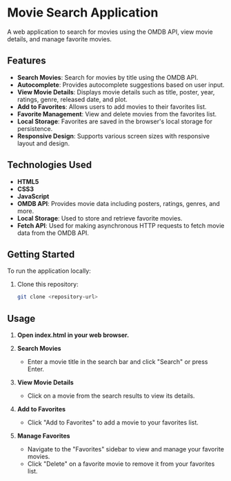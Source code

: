 # Movie Search Application

A web application to search for movies using the OMDB API, view movie details, and manage favorite movies.

## Features

- **Search Movies**: Search for movies by title using the OMDB API.
- **Autocomplete**: Provides autocomplete suggestions based on user input.
- **View Movie Details**: Displays movie details such as title, poster, year, ratings, genre, released date, and plot.
- **Add to Favorites**: Allows users to add movies to their favorites list.
- **Favorite Management**: View and delete movies from the favorites list.
- **Local Storage**: Favorites are saved in the browser's local storage for persistence.
- **Responsive Design**: Supports various screen sizes with responsive layout and design.

## Technologies Used

- **HTML5**
- **CSS3**
- **JavaScript**
- **OMDB API**: Provides movie data including posters, ratings, genres, and more.
- **Local Storage**: Used to store and retrieve favorite movies.
- **Fetch API**: Used for making asynchronous HTTP requests to fetch movie data from the OMDB API.

## Getting Started

To run the application locally:

1. Clone this repository:
   ```bash
   git clone <repository-url>
   ```

## Usage

1. **Open index.html in your web browser.**

2. **Search Movies**

   - Enter a movie title in the search bar and click "Search" or press Enter.

3. **View Movie Details**

   - Click on a movie from the search results to view its details.

4. **Add to Favorites**

   - Click "Add to Favorites" to add a movie to your favorites list.

5. **Manage Favorites**
   - Navigate to the "Favorites" sidebar to view and manage your favorite movies.
   - Click "Delete" on a favorite movie to remove it from your favorites list.
